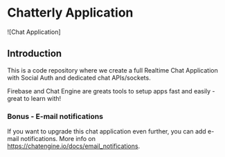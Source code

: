 # Chatterly Application

![Chat Application]

## Introduction

This is a code repository where we create a full Realtime Chat Application with Social Auth and dedicated chat APIs/sockets.


Firebase and Chat Engine are greats tools to setup apps fast and easily - great to learn with!

### Bonus - E-mail notifications

If you want to upgrade this chat application even further, you can add e-mail notifications. More info on https://chatengine.io/docs/email_notifications.
